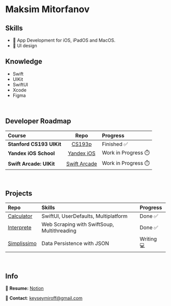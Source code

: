 # Maksim Mitorfanov

## Skills
- 🍏 App Development for iOS, iPadOS and MacOS.
- 🌷 UI design

## Knowledge
- Swift
- UIKit
- SwiftUI
- Xcode
- Figma

<br />

## Developer Roadmap
| Course                                      | Repo                                                                          | Progress                    |   
| :---                                        | :---:                                                                         | :---                        | 
| **Stanford CS193 UIKit**                    | [CS193p](https://github.com/maksim-mitrofanov/CS193p-UIKit)                   |  Finished ✅    | 
| **Yandex iOS School**                       | [Yandex iOS](https://github.com/maksim-mitrofanov/Yandex-iOS-School)          |  Work in Progress ⏱️        | 
| **Swift Arcade: UIKit**                     | [Swift Arcade](https://github.com/maksim-mitrofanov/Swift-Arcade-UIKit)       |   Work in Progress ⏱️       |

<br />


## Projects
| Repo                                                                     | Skills                                                             | Progress           | 
| :---                                                                     |  :---                                                              | :---               |
| [Calculator](https://github.com/maksim-mitrofanov/Calculator)            |  SwiftUI, UserDefaults, Multiplatform                              | Done ✅            |
| [Interprete](https://github.com/maksim-mitrofanov/Interprete)            |  Web Scraping with SwiftSoup, Multithreading                       | Done ✅            |
| [Simplissimo](https://github.com/maksim-mitrofanov/Simplissimo)          |  Data Persistence with JSON                                        | Writing 💻         |            |


<br />

## Info
📝 **Resume:** [Notion](https://www.notion.so/maksimmitrofanov/Maksim-Mitrofanov-Resume-98e66952508c420da917a3f2d547751a)

📨 **Contact**: keyseymiroff@gmail.com
